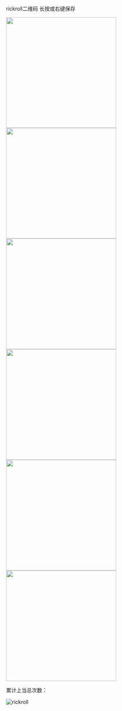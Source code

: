 rickroll二维码 长按或右键保存

<img width="300" height="300" src="https://github.com/arcxingye/arcxingye.github.io/blob/main/r18/r.jpg?raw=true"/>

<img width="300" height="300" src="https://imgs.wiki/imgs/2022/04/13/050c04ae7be3d888.jpg"/>

<img width="300" height="300" src="https://imgs.wiki/imgs/2022/04/13/e7c4a473d4207323.jpg"/>

<img width="300" height="300" src="https://imgs.wiki/imgs/2022/04/13/49ae30aee2661770.jpg"/>

<img width="300" height="300" src="https://imgs.wiki/imgs/2022/04/13/ce55074c7898d508.jpg"/>

<img width="300" height="300" src="https://imgs.wiki/imgs/2022/04/13/e58c61e46255bbe3.jpg"/>

累计上当总次数：

![rickroll](https://count.getloli.com/get/@rickroll)